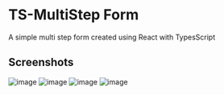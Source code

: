# TS-MultiStep Form
A simple multi step form created using React with TypesScript

## Screenshots
![image](https://github.com/fasilofficial/ts-multistep-form/assets/83868023/656109a8-e56c-4695-b14d-ae110b3e177c)
![image](https://github.com/fasilofficial/ts-multistep-form/assets/83868023/cff27c70-5415-418a-824a-3d586400a3ca)
![image](https://github.com/fasilofficial/ts-multistep-form/assets/83868023/4944f47a-7a8f-4b80-a6bc-4c2019ef9e52)
![image](https://github.com/fasilofficial/ts-multistep-form/assets/83868023/08e7d32b-c3c0-45a0-9fd8-2cf55a9cf5b0)



